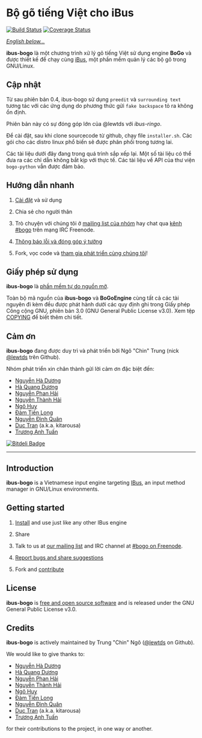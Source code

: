 # Bộ gõ tiếng Việt cho iBus

[![Build Status](https://travis-ci.org/lewtds/ibus-ringo.svg?branch=master)](https://travis-ci.org/lewtds/ibus-ringo)
[![Coverage Status](https://coveralls.io/repos/lewtds/ibus-ringo/badge.png?branch=master)](https://coveralls.io/r/lewtds/ibus-ringo?branch=master)

[*English below...*](#introduction)

**ibus-bogo** là một chương trình xử lý gõ tiếng Việt sử dụng engine **BoGo**
và được thiết kế để chạy cùng [iBus](http://code.google.com/p/ibus/),
một phần mềm quản lý các bộ gõ trong GNU/Linux.

## Cập nhật

Từ sau phiên bản 0.4, ibus-bogo sử dụng `preedit` và `surrounding text` tương tác với các ứng dụng do phương thức gửi
`fake backspace` tỏ ra không ổn định.

Phiên bản này có sự đóng góp lớn của @lewtds với *ibus-ringo*.

Để cài đặt, sau khi clone sourcecode từ github, chạy file `installer.sh`. Các gói cho các distro linux phổ biến
sẽ được phân phối trong tương lai.

Các tài liệu dưới đây đang trong quá trình sắp xếp lại. Một số tài liệu có thể đưa ra các chỉ dẫn không bắt kịp
với thực tế. Các tài liệu về API của thư viện `bogo-python` vẫn được đảm bảo.

## Hướng dẫn nhanh

1. [Cài đặt](doc/sphinx/install.rst) và sử dụng

2. Chia sẻ cho người thân

3. Trò chuyện với chúng tôi ở [mailing list của nhóm][1] hay chat qua [kênh #bogo][2] trên mạng IRC Freenode.

4. [Thông báo lỗi và đóng góp ý tưởng](https://github.com/BoGoEngine/ibus-bogo-python/issues?state=open)

5. Fork, vọc code và [tham gia phát triển cùng chúng tôi][3]!

[1]: https://groups.google.com/forum/?fromgroups#!forum/bogoengine-dev
[2]: https://kiwiirc.com/client/chat.freenode.net/?nick=bogo-user|?&theme=basic#bogo
[3]: doc/sphinx/contributing.rst

## Giấy phép sử dụng

**ibus-bogo** là
[phần mềm tự do nguồn mở](http://en.wikipedia.org/wiki/Free_and_open_source_software).

Toàn bộ mã nguồn của **ibus-bogo** và **BoGoEngine** cùng tất
cả các tài nguyên đi kèm đều được phát hành dưới các quy định ghi
trong Giấy phép Công cộng GNU, phiên bản 3.0 (GNU General Public
License v3.0).  Xem tệp [COPYING](COPYING) để biết thêm chi tiết.

## Cảm ơn

**ibus-bogo** đang được duy trì và phát triển bởi Ngô "Chin" Trung
(nick [@lewtds](https://github.com/lewtds/) trên Github).

Nhóm phát triển xin chân thành gửi lời cảm ơn đặc biệt đến:

* [Nguyễn Hà Dương](https://github.com/CMPITG)
* [Hà Quang Dương](https://github.com/haqduong)
* [Nguyễn Phan Hải](https://github.com/hainp)
* [Nguyễn Thành Hải](https://github.com/phaikawl)
* [Ngô Huy](https://github.com/NgoHuy)
* [Đàm Tiến Long](https://github.com/fuzzysource)
* [Nguyễn Đình Quân](https://github.com/Narga)
* [Duc Tran](https://github.com/sokomo) (a.k.a. kitarousa)
* [Trương Anh Tuấn](https://github.com/tuanta)


[![Bitdeli Badge](https://d2weczhvl823v0.cloudfront.net/BoGoEngine/ibus-bogo-python/trend.png)](https://bitdeli.com/free "Bitdeli Badge")

----

## Introduction

**ibus-bogo** is a Vietnamese input engine targeting
[IBus](http://code.google.com/p/ibus/), an input method manager in GNU/Linux
environments.

## Getting started

1. [Install](doc/sphinx/install.rst) and use just like any other IBus engine

2. Share

3. Talk to us at
   [our mailing list](https://groups.google.com/forum/?fromgroups#!forum/bogoengine-dev)
   and IRC channel at [#bogo on Freenode](https://kiwiirc.com/client/chat.freenode.net/?nick=bogo-user|?&theme=basic#bogo).

4. [Report bugs and share suggestions](https://github.com/BoGoEngine/ibus-bogo-python/issues?state=open)

5. Fork and [contribute](doc/CONTRIBUTE.md)

## License

**ibus-bogo** is [free and open source software](http://en.wikipedia.org/wiki/Free_and_open_source_software)
and is released under the GNU General Public License v3.0.

## Credits

**ibus-bogo** is actively maintained by Trung "Chin" Ngô
([@lewtds](https://github.com/lewtds/) on Github).

We would like to give thanks to:

* [Nguyễn Hà Dương](https://github.com/CMPITG)
* [Hà Quang Dương](https://github.com/haqduong)
* [Nguyễn Phan Hải](https://github.com/hainp)
* [Nguyễn Thành Hải](https://github.com/phaikawl)
* [Ngô Huy](https://github.com/NgoHuy)
* [Đàm Tiến Long](https://github.com/fuzzysource)
* [Nguyễn Đình Quân](https://github.com/Narga)
* [Duc Tran](https://github.com/sokomo) (a.k.a. kitarousa)
* [Trương Anh Tuấn](https://github.com/tuanta)

for their contributions to the project, in one way or another.
